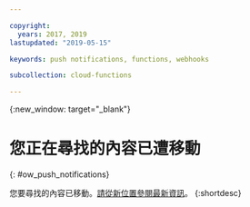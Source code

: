 ```yaml
---

copyright:
  years: 2017, 2019
lastupdated: "2019-05-15"

keywords: push notifications, functions, webhooks

subcollection: cloud-functions

---
```


{:new_window: target="_blank"}
# 您正在尋找的內容已遭移動
{: #ow_push_notifications}

您要尋找的內容已移動。[請從新位置參閱最新資訊](/docs/openwhisk?topic=cloud-functions-pkg_push_notifications)。
{:shortdesc}
